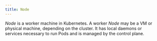 ```yaml
---
title: Node
---
```


*Node* is a worker machine in Kubernetes. A worker *Node* may be a VM or physical machine, depending on the cluster. It has local daemons or services necessary to run Pods and is managed by the control plane.